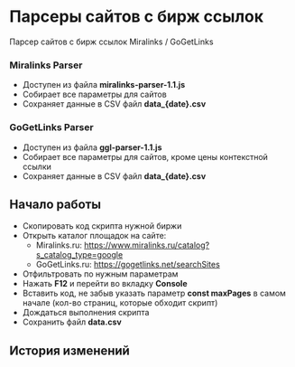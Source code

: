 # Парсеры сайтов с бирж ссылок
Парсер сайтов с бирж ссылок Miralinks / GoGetLinks

### Miralinks Parser
- Доступен из файла **miralinks-parser-1.1.js**
- Собирает все параметры для сайтов
- Сохраняет данные в CSV файл **data_{date}.csv**

### GoGetLinks Parser
- Доступен из файла **ggl-parser-1.1.js**
- Собирает все параметры для сайтов, кроме цены контекстной ссылки
- Сохраняет данные в CSV файл **data_{date}.csv**

## Начало работы
- Скопировать код скрипта нужной биржи
- Открыть каталог площадок на сайте:
  - Miralinks.ru: https://www.miralinks.ru/catalog?s_catalog_type=google
  - GoGetLinks.ru: https://gogetlinks.net/searchSites
- Отфильтровать по нужным параметрам
- Нажать **F12** и перейти во вкладку **Console**
- Вставить код, не забыв указать параметр **const maxPages** в самом начале (кол-во страниц, которые обходит скрипт)
- Дождаться выполнения скрипта
- Сохранить файл **data.csv**

## История изменений
